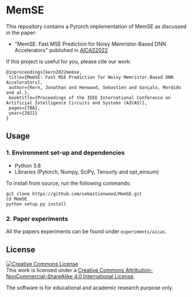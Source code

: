 # MemSE

This repository contains a Pytorch implementation of MemSE as discussed in the paper:
- "MemSE: Fast MSE Prediction for Noisy Memristor-Based DNN Accelerators" published in [AICAS2022](https://aicas2022.org)

If this project is useful for you, please cite our work:
```
@inproceedings{kern2022memse,
 title={MemSE: Fast MSE Prediction for Noisy Memristor-Based DNN Accelerators},
 author={Kern, Jonathan and Henwood, Sebastien and Gonçalo, Mordido and al.},
 booktitle={Proceedings of the IEEE International Conference on Artificial Intelligence Circuits and Systems (AICAS)},
 pages={TBA},
 year={2022}
}
```

## Usage

### 1. Environment set-up and dependencies

* Python 3.8
* Libraries (Pytorch, Numpy, SciPy, Tensorly and opt_einsum) 

To install from source, run the following commands:

```
git clone https://github.com/sebastienwood/MemSE.git
cd MemSE
python setup.py install
```

### 2. Paper experiments
All the papers experiments can be found under `experiments/aicas`.

##  License
  
<a rel="license" href="http://creativecommons.org/licenses/by-nc-sa/4.0/"><img alt="Creative Commons License" style="border-width:0" src="https://i.creativecommons.org/l/by-nc-sa/4.0/88x31.png" /></a><br />This work is licensed under a <a rel="license" href="http://creativecommons.org/licenses/by-nc-sa/4.0/">Creative Commons Attribution-NonCommercial-ShareAlike 4.0 International License</a>.
  
The software is for educational and academic research purpose only.